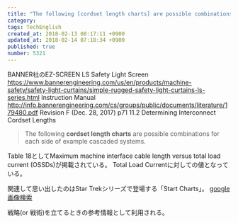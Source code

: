 ```yaml
---
title: "The following [cordset length charts] are possible combinations for each side of example cascaded systems.  | Total Load Current | Start Charts"
category: 
tags: TechEnglish
created_at: 2018-02-13 08:17:11 +0900
updated_at: 2018-02-14 07:18:34 +0900
published: true
number: 5321
---
```


BANNER社のEZ-SCREEN LS Safety Light Screen
https://www.bannerengineering.com/us/en/products/machine-safety/safety-light-curtains/simple-rugged-safety-light-curtains-ls-series.html
Instruction Manual
http://info.bannerengineering.com/cs/groups/public/documents/literature/179480.pdf
Revision F (Dec. 28, 2017)
p71
11.2 Determining Interconnect Cordset Lengths

> The following **cordset length charts** are possible combinations for each side of example cascaded systems. 

Table 18としてMaximum machine interface cable length versus total load current (OSSDs)が掲載されている。
Total Load Currentに対しての値となっている。

関連して思い出したのはStar Trekシリーズで登場する「Start Charts」。
[google画像検索](https://www.google.co.jp/search?q=Star+chart+Star+trek&tbm=isch&tbo=u&source=univ&sa=X&ved=0ahUKEwjK_ZXXwKHZAhWCmZQKHRoEBM8QsAQIKg&biw=958&bih=954#imgrc=bppEFs-6zgYqMM:)

戦略(or 戦術)を立てるときの参考情報として利用される。


